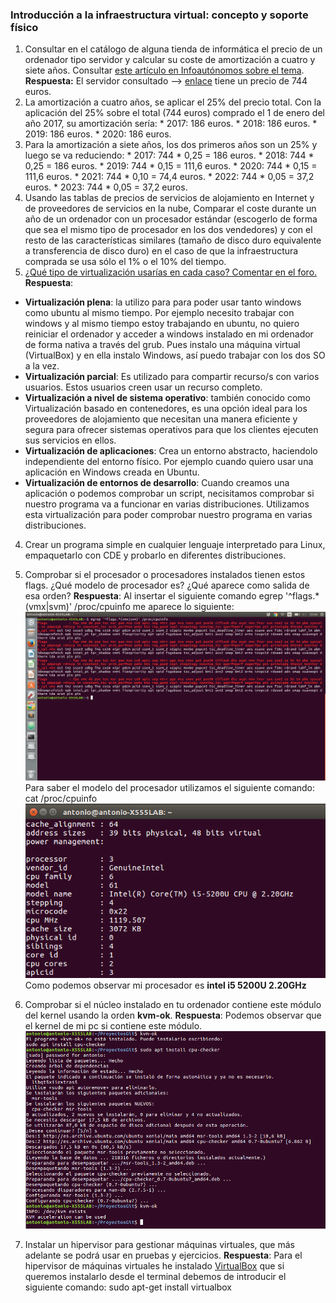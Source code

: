
### Introducción a la infraestructura virtual: concepto y soporte físico ###

1. Consultar en el catálogo de alguna tienda de informática el precio de un ordenador tipo servidor y calcular su coste de amortización a cuatro y siete años. Consultar [este artículo en Infoautónomos sobre el tema](http://infoautonomos.eleconomista.es/consultas-a-la-comunidad/988/ ).
**Respuesta:** El servidor consultado --> [enlace](http://www.dynos.es/servidor-hp-proliant-ml30-gen9-e3-1220v5-3.0-ghz-4gb-ddr3-lff-1tb-dvd-rw-array-b140i--4514953942059__831067-425.html) tiene un precio de 744 euros.
  1. La amortización a cuatro años, se aplicar el 25% del precio total. Con la aplicación del 25% sobre el total (744 euros) comprado el 1 de enero del año 2017, su amortización sería:
    * 2017: 186 euros.
    * 2018: 186 euros.
    * 2019: 186 euros.
    * 2020: 186 euros.
  2. Para la amortización a siete años, los dos primeros años son un 25% y luego se va reduciendo:
    * 2017: 744 * 0,25 = 186 euros.
    * 2018: 744 * 0,25 = 186 euros.
    * 2019: 744 * 0,15 = 111,6 euros.
    * 2020: 744 * 0,15 = 111,6 euros.
    * 2021: 744 * 0,10 = 74,4 euros.
    * 2022: 744 * 0,05 = 37,2 euros.
    * 2023: 744 * 0,05 = 37,2 euros.
2. Usando las tablas de precios de servicios de alojamiento en Internet y de proveedores de servicios en la nube, Comparar el coste durante un año de un ordenador con un procesador estándar (escogerlo de forma que sea el mismo tipo de procesador en los dos vendedores) y con el resto de las características similares (tamaño de disco duro equivalente a transferencia de disco duro) en el caso de que la infraestructura comprada se usa sólo el 1% o el 10% del tiempo.
3. [¿Qué tipo de virtualización usarías en cada caso? Comentar en el foro.](https://github.com/JJ/IV16-17/issues/1 )
**Respuesta**:
  * **Virtualización plena**: la utilizo para para poder usar tanto windows como ubuntu al mismo tiempo. Por ejemplo necesito trabajar con windows y al mismo tiempo estoy trabajando en ubuntu, no quiero reiniciar el ordenador y acceder a windows instalado en mi ordenador de forma nativa a través del grub. Pues instalo una máquina virtual (VirtualBox) y en ella instalo Windows, así puedo trabajar con los dos SO a la vez.
  * **Virtualización parcial**: Es utilizado para compartir recurso/s con varios usuarios. Estos usuarios creen usar un recurso completo.
  * **Virtualización a nivel de sistema operativo**: también conocido como Virtualización basado en contenedores, es una opción ideal para los proveedores de alojamiento que necesitan una manera eficiente y segura para ofrecer sistemas operativos para que los clientes ejecuten sus servicios en ellos.
  * **Virtualización de aplicaciones**: Crea un entorno abstracto, haciendolo independiente del entorno físico. Por ejemplo cuando quiero usar una aplicación en Windows creada en Ubuntu.
  * **Virtualización de entornos de desarrollo**: Cuando creamos una aplicación o podemos comprobar un script, necisitamos comprobar si nuestro programa va a funcionar en varias distribuciones. Utilizamos esta virtualización para poder comprobar nuestro programa en varias distribuciones.
4. Crear un programa simple en cualquier lenguaje interpretado para Linux, empaquetarlo con CDE y probarlo en diferentes distribuciones.
5. Comprobar si el procesador o procesadores instalados tienen estos flags. ¿Qué modelo de procesador es? ¿Qué aparece como salida de esa orden?
**Respuesta**: Al insertar el siguiente comando
    egrep '^flags.*(vmx|svm)' /proc/cpuinfo
me aparece lo siguiente:
![](capturas/proc.png)
Para saber el modelo del procesador utilizamos el siguiente comando:
    cat /proc/cpuinfo
![](capturas/cpu.png)
Como podemos observar mi procesador es **intel i5 5200U 2.20GHz**

6. Comprobar si el núcleo instalado en tu ordenador contiene este módulo del kernel usando la orden **kvm-ok**.
**Respuesta**: Podemos observar que el kernel de mi pc si contiene este módulo.
![](/capturas/kvm.png)
7. Instalar un hipervisor para gestionar máquinas virtuales, que más adelante se podrá usar en pruebas y ejercicios.
**Respuesta**: Para el hipervisor de máquinas virtuales he instalado [VirtualBox](https://www.virtualbox.org/) que si queremos instalarlo desde el terminal debemos de introducir el siguiente comando:
    sudo apt-get install virtualbox
